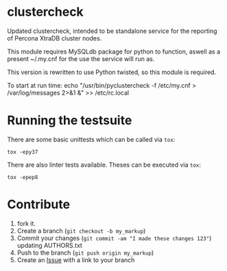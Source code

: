 clustercheck
============

Updated clustercheck, intended to be standalone service for the reporting of Percona XtraDB cluster nodes.

This module requires MySQLdb package for python to function, aswell as a present ~/.my.cnf for the use the service will run as.

This version is rewritten to use Python twisted, so this module is required.

To start at run time:
echo "/usr/bin/pyclustercheck -f /etc/my.cnf > /var/log/messages 2>&1 &" >> /etc/rc.local

Running the testsuite
=====================
There are some basic unittests which can be called via `tox`:

    tox -epy37

There are also linter tests available. Theses can be executed via `tox`:

    tox -epep8

Contribute
==========

1. fork it.
2. Create a branch (`git checkout -b my_markup`)
3. Commit your changes (`git commit -am "I made these changes 123"`) updating AUTHORS.txt
4. Push to the branch (`git push origin my_markup`)
5. Create an [Issue][1] with a link to your branch

[1]: https://github.com/Oneiroi/clustercheck/issues

